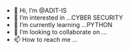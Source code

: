 - 👋 Hi, I’m @ADIT-IS
- 👀 I’m interested in ...CYBER SECURITY
- 🌱 I’m currently learning ...PYTHON
- 💞️ I’m looking to collaborate on ...
- 📫 How to reach me ...

<!---
ADIT-IS/ADIT-IS is a ✨ special ✨ repository because its `README.md` (this file) appears on your GitHub profile.
You can click the Preview link to take a look at your changes.
--->
